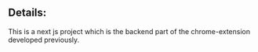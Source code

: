 ## Details:

This is a next js project which is the backend part of the chrome-extension developed previously.
